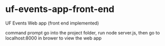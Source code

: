 # uf-events-app-front-end
UF Events Web app (front end implemented)

command prompt go into the project folder, run node server.js, then go to localhost:8000 in brower to view the web app

